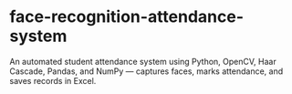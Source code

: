 # face-recognition-attendance-system
An automated student attendance system using Python, OpenCV, Haar Cascade, Pandas, and NumPy — captures faces, marks attendance, and saves records in Excel.
